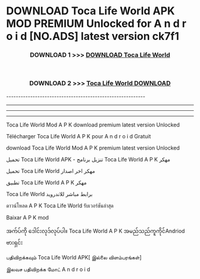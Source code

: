 # DOWNLOAD Toca Life World  APK MOD PREMIUM Unlocked for A n d r o i d [NO.ADS] latest version ck7f1 



<div align="center">

<h3>DOWNLOAD 1 >>> <a href="https://getmod2.web.app/?judul=Toca Life World ">DOWNLOAD Toca Life World </a></h3><br>

<h3>DOWNLOAD 2 >>> <a href="https://getmod2.web.app/?judul=Toca Life World ">Toca Life World  DOWNLOAD </a></h3>

</div>
----------------------------------------------------------

----------------------------------------------------------

----------------------------------------------------------

----------------------------------------------------------

Toca Life World  Mod A P K download premium latest version Unlocked

Télécharger Toca Life World  A P K pour A n d r o i d Gratuit

download Toca Life World  Mod A P K premium latest version Unlocked

تحميل Toca Life World  APK - تنزيل برنامج Toca Life World  A P K مهكر

تحميل Toca Life World  مهكر اخر اصدار

تطبيق Toca Life World  A P K مهكر

Toca Life World  برابط مباشر للاندرويد

ดาวน์โหลด A P K Toca Life World  รับเวอร์ชันล่าสุด

Baixar A P K mod

အက်ပ်ကို ဒေါင်းလုဒ်လုပ်ပါ။ Toca Life World  A P K အမည်သည်ကူကိုင်Andriod ဗားရှင်း

பதிவிறக்கவும் Toca Life World  APK[ இல்லை விளம்பரங்கள்] 
 
இலவச பதிவிறக்க மோட் A n d r o i d



